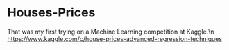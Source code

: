 # Houses-Prices

That was my first trying on a Machine Learning competition at Kaggle.\n
https://www.kaggle.com/c/house-prices-advanced-regression-techniques
